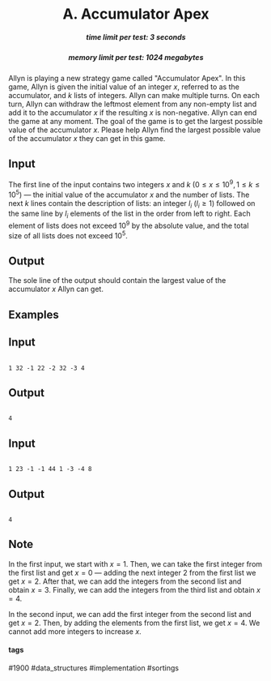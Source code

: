 <h1 style='text-align: center;'> A. Accumulator Apex</h1>

<h5 style='text-align: center;'>time limit per test: 3 seconds</h5>
<h5 style='text-align: center;'>memory limit per test: 1024 megabytes</h5>

Allyn is playing a new strategy game called "Accumulator Apex". In this game, Allyn is given the initial value of an integer $x$, referred to as the accumulator, and $k$ lists of integers. Allyn can make multiple turns. On each turn, Allyn can withdraw the leftmost element from any non-empty list and add it to the accumulator $x$ if the resulting $x$ is non-negative. Allyn can end the game at any moment. The goal of the game is to get the largest possible value of the accumulator $x$. Please help Allyn find the largest possible value of the accumulator $x$ they can get in this game.

## Input

The first line of the input contains two integers $x$ and $k$ ($0 \leq x \leq 10^9, 1 \leq k \leq 10^5$) — the initial value of the accumulator $x$ and the number of lists. The next $k$ lines contain the description of lists: an integer $l_i$ ($l_i \ge 1$) followed on the same line by $l_i$ elements of the list in the order from left to right. Each element of lists does not exceed $10^9$ by the absolute value, and the total size of all lists does not exceed $10^5$.

## Output

The sole line of the output should contain the largest value of the accumulator $x$ Allyn can get.

## Examples

## Input


```

1 32 -1 22 -2 32 -3 4
```
## Output


```

4

```
## Input


```

1 23 -1 -1 44 1 -3 -4 8
```
## Output


```

4

```
## Note

In the first input, we start with $x = 1$. Then, we can take the first integer from the first list and get $x = 0$ — adding the next integer $2$ from the first list we get $x = 2$. After that, we can add the integers from the second list and obtain $x = 3$. Finally, we can add the integers from the third list and obtain $x = 4$.

In the second input, we can add the first integer from the second list and get $x = 2$. Then, by adding the elements from the first list, we get $x = 4$. We cannot add more integers to increase $x$.



#### tags 

#1900 #data_structures #implementation #sortings 